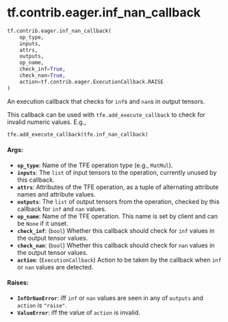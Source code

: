 <div itemscope itemtype="http://developers.google.com/ReferenceObject">
<meta itemprop="name" content="tf.contrib.eager.inf_nan_callback" />
<meta itemprop="path" content="Stable" />
</div>

# tf.contrib.eager.inf_nan_callback

``` python
tf.contrib.eager.inf_nan_callback(
    op_type,
    inputs,
    attrs,
    outputs,
    op_name,
    check_inf=True,
    check_nan=True,
    action=tf.contrib.eager.ExecutionCallback.RAISE
)
```

An execution callback that checks for `inf`s and `nan`s in output tensors.

This callback can be used with `tfe.add_execute_callback` to check for invalid
numeric values. E.g.,
```python
tfe.add_execute_callback(tfe.inf_nan_callback)
```

#### Args:

* <b>`op_type`</b>: Name of the TFE operation type (e.g., `MatMul`).
* <b>`inputs`</b>: The `list` of input tensors to the operation, currently unused by
    this callback.
* <b>`attrs`</b>: Attributes of the TFE operation, as a tuple of alternating attribute
    names and attribute values.
* <b>`outputs`</b>: The `list` of output tensors from the operation, checked by this
    callback for `inf` and `nan` values.
* <b>`op_name`</b>: Name of the TFE operation. This name is set by client and can be
    `None` if it unset.
* <b>`check_inf`</b>: (`bool`) Whether this callback should check for `inf` values in
    the output tensor values.
* <b>`check_nan`</b>: (`bool`) Whether this callback should check for `nan` values in
    the output tensor values.
* <b>`action`</b>: (`ExecutionCallback`) Action to be taken by the callback when
    `inf` or `nan` values are detected.


#### Raises:

* <b>`InfOrNanError`</b>: iff `inf` or `nan` values are seen in any of `outputs` and
    `action` is `"raise"`.
* <b>`ValueError`</b>: iff the value of `action` is invalid.